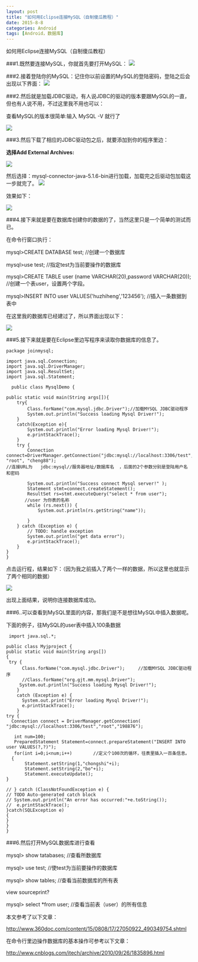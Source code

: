 ```yaml
---
layout: post
title: "如何用Eclipse连接MySQL（自制傻瓜教程）"
date: 2015-8-8
categories: Android
tags: [Android，数据库]
---
```

如何用Eclipse连接MySQL（自制傻瓜教程）

<!-- more -->

###1.既然要连接MySQL，你就首先要打开MySQL：
![](http://img-storage.qiniudn.com/15-8-8/17371675.jpg)

###2.接着登陆你的MySQL：记住你以前设置的MySQL的登陆密码，登陆之后会出现以下界面：
![](http://img-storage.qiniudn.com/15-8-8/83440856.jpg)

###2.然后就是加载JDBC驱动，有人说JDBC的驱动的版本要跟MySQL的一直，但也有人说不用，不过这里我不用也可以：

查看MySQL的版本很简单:输入 MySQL -V 就行了

![](http://img-storage.qiniudn.com/15-8-8/33038337.jpg)

###3.然后下载了相应的JDBC驱动包之后，就要添加到你的程序里边：

**选择Add External Archives:**

![](http://img-storage.qiniudn.com/15-8-8/98845959.jpg)

然后选择：mysql-connector-java-5.1.6-bin进行加载，加载完之后驱动包加载这一步就完了。
![](http://img-storage.qiniudn.com/15-8-8/71870262.jpg)

效果如下：

![](http://img-storage.qiniudn.com/15-8-8/59302638.jpg)

###4.接下来就是要在数据库创建你的数据的了，当然这里只是一个简单的测试而已。

在命令行窗口执行：

mysql>CREATE DATABASE test;   //创建一个数据库 

mysql>use  test;  //指定test为当前要操作的数据库 

mysql>CREATE TABLE user (name VARCHAR(20),password VARCHAR(20));   //创建一个表user，设置两个字段。 

mysql>INSERT INTO user VALUES('huzhiheng','123456'); //插入一条数据到表中 

在这里我的数据库已经建过了，所以界面出现以下：

![](http://img-storage.qiniudn.com/15-8-8/40151448.jpg)


###5.接下来就是要在Eclipse里边写程序来读取你数据库的信息了。

    package joinmysql;

    import java.sql.Connection;
    import java.sql.DriverManager;
    import java.sql.ResultSet;
    import java.sql.Statement;

      public class MysqlDemo {
               
	public static void main(String args[]){
		try{
			Class.forName("com.mysql.jdbc.Driver");//加载MYSQL JDBC驱动程序
			System.out.println("Success loading Mysql Driver!");
		}
		catch(Exception e){
			System.out.println("Error loading Mysql Driver!");
		    e.printStackTrace();
		}
		try {
			Connection connect=DriverManager.getConnection("jdbc:mysql://localhost:3306/test", "root", "cheng88");
    //连接URL为   jdbc:mysql//服务器地址/数据库名  ，后面的2个参数分别是登陆用户名和密码 
			
            System.out.println("Success connect Mysql server!" );
			Statement stmt=connect.createStatement();
			ResultSet rs=stmt.executeQuery("select * from user");
           //user 为你表的名称
			while (rs.next()) {
				System.out.println(rs.getString("name"));
				
			}
		} catch (Exception e) {
			// TODO: handle exception
			System.out.println("get data error");
			e.printStackTrace();
		}
	}
    }

点击运行程，结果如下：（因为我之前插入了两个一样的数据，所以这里也就显示了两个相同的数据）

![](http://img-storage.qiniudn.com/15-8-8/29339126.jpg)

出现上面结果，说明你连接数据库成功。


###6..可以查看到MySQL里面的内容，那我们是不是想往MySQL中插入数据呢。

下面的例子，往MySQL的user表中插入100条数据

     import java.sql.*; 
 
    public class Myjproject { 
    public static void main(String args[]) 
    { 
     try { 
          Class.forName("com.mysql.jdbc.Driver");     //加载MYSQL JDBC驱动程序    
          //Class.forName("org.gjt.mm.mysql.Driver"); 
         System.out.println("Success loading Mysql Driver!"); 
        } 
        catch (Exception e) { 
          System.out.print("Error loading Mysql Driver!"); 
          e.printStackTrace(); 
        } 
    try { 
      Connection connect = DriverManager.getConnection( "jdbc:mysql://localhost:3306/test","root","198876"); 
      
       int num=100; 
       PreparedStatement Statement=connect.prepareStatement("INSERT INTO user VALUES(?,?)"); 
       for(int i=0;i<num;i++)        //定义个100次的循环，往表里插入一百条信息。 
      { 
           Statement.setString(1,"chongshi"+i); 
           Statement.setString(2,"bo"+i); 
           Statement.executeUpdate(); 
    } 
 
    // } catch (ClassNotFoundException e) { 
    // TODO Auto-generated catch block 
    // System.out.println("An error has occurred:"+e.toString()); 
    //  e.printStackTrace(); 
    }catch(SQLException e) 
    { 
    } 
    } 
    } 


###6.然后打开MySQL数据库进行查看

mysql> show tatabases;  //查看所数据库 

mysql> use  test;    //使test为当前要操作的数据库 

mysql> show tables; //查看当前数据库的所有表 

view sourceprint? 

mysql> select *from user;  //查看当前表（user）的所有信息 


本文参考了以下文章：

<http://www.360doc.com/content/15/0808/17/27050922_490349754.shtml>

在命令行里边操作数据库的基本操作可参考以下文章：

<http://www.cnblogs.com/itech/archive/2010/09/26/1835896.html>
